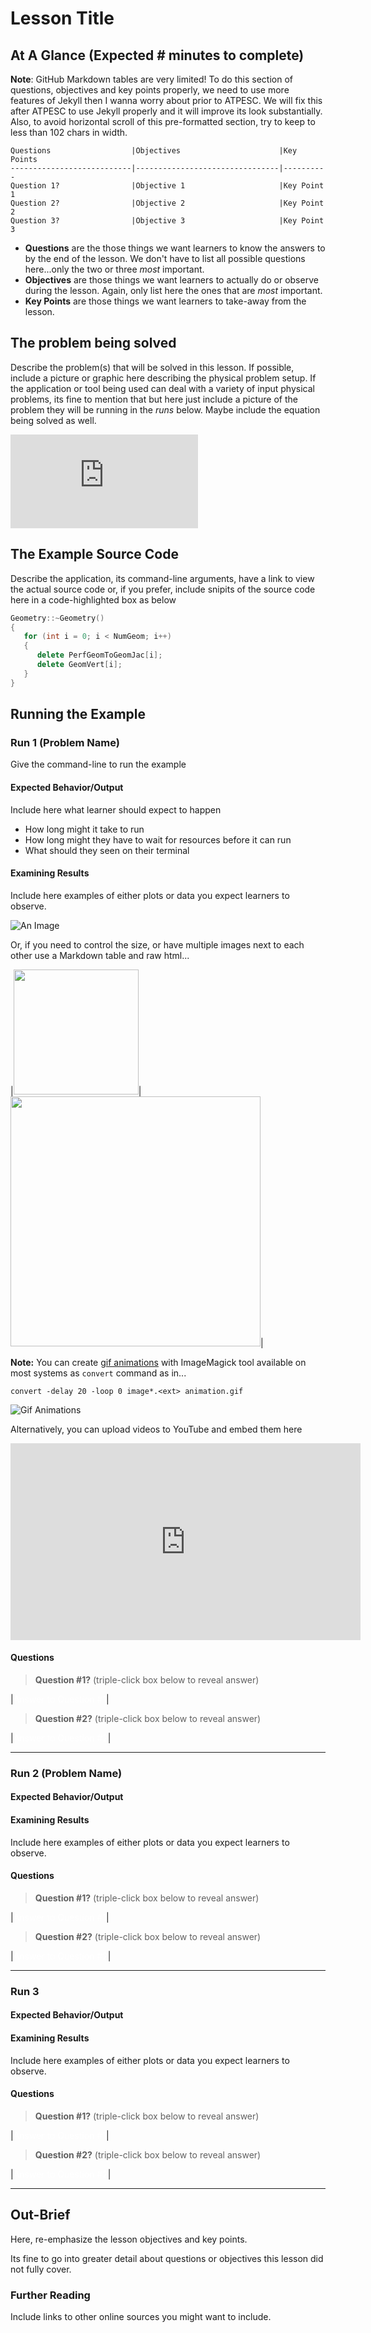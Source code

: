 # Lesson Title

## At A Glance (Expected # minutes to complete)

**Note**: GitHub Markdown tables are very limited! To do this section of questions,
objectives and key points properly, we need to use more features of Jekyll then I
wanna worry about prior to ATPESC. We will fix this after ATPESC to use Jekyll
properly and it will improve its look substantially. Also, to avoid horizontal scroll
of this pre-formatted section, try to keep to less than 102 chars in width.

```
Questions                  |Objectives                      |Key Points
---------------------------|--------------------------------|----------
Question 1?                |Objective 1                     |Key Point 1
Question 2?                |Objective 2                     |Key Point 2
Question 3?                |Objective 3                     |Key Point 3
```

* **Questions** are the those things we want learners to know the answers to by the end of the lesson.
We don't have to list all possible questions here...only the two or three _most_ important.
* **Objectives** are those things we want learners to actually do or observe during the lesson. Again,
only list here the ones that are _most_ important.
* **Key Points** are those things we want learners to take-away from the lesson.

## The problem being solved

Describe the problem(s) that will be solved in this lesson.
If possible, include a picture or graphic here describing the physical problem setup. If the application
or tool being used can deal with a variety of input physical problems, its fine to mention
that but here just include a picture of the problem they will be running in the _runs_
below. Maybe include the equation being solved as well.

![](http://latex.codecogs.com/gif.latex?%5Cfrac%7B%5Cpartial%20u%7D%7B%5Cpartial%20t%7D%20%3D%20%5Calpha%20%5Cfrac%7B%5Cpartial%5E2%20u%7D%7B%5Cpartial%20x%5E2%7D)

## The Example Source Code

Describe the application, its command-line arguments, have a link to view the actual source code
or, if you prefer, include snipits of the source code here in a code-highlighted box as below

```c++
Geometry::~Geometry()
{
   for (int i = 0; i < NumGeom; i++)
   {
      delete PerfGeomToGeomJac[i];
      delete GeomVert[i];
   }
}
```

## Running the Example

### Run 1 (Problem Name)

Give the command-line to run the example

#### Expected Behavior/Output

Include here what learner should expect to happen

* How long might it take to run
* How long might they have to wait for resources before it can run
* What should they seen on their terminal

#### Examining Results

Include here examples of either plots or data you expect learners to observe.

![An Image](basic0000.png)

Or, if you need to control the size, or have multiple images next to each other
use a Markdown table and raw html...

|<img src="basic0000.png" width="200">|<img src="basic0000.png" width="400">|

**Note:** You can create [gif animations](https://www.tjhsst.edu/~dhyatt/supercomp/n401a.html)
with ImageMagick tool available on most systems as `convert` command as in...

```
convert -delay 20 -loop 0 image*.<ext> animation.gif
```

![Gif Animations](animated_basic_heat.gif)

Alternatively, you can upload videos to YouTube and embed them here 

<iframe width="560" height="315" src="https://www.youtube.com/embed/bsSFYrDXK0k" frameborder="0" allowfullscreen></iframe>

#### Questions

> **Question #1?** (triple-click box below to reveal answer)

|<font color="white">Answer to Question #1</font>|

> **Question #2?** (triple-click box below to reveal answer)

|<font color="white">Answer to Question #2</font>|

---

### Run 2 (Problem Name)

#### Expected Behavior/Output

#### Examining Results

Include here examples of either plots or data you expect learners to observe.

#### Questions

> **Question #1?** (triple-click box below to reveal answer)

|<font color="white">Answer to Question #1</font>|

> **Question #2?** (triple-click box below to reveal answer)

|<font color="white">Answer to Question #2</font>|

---

### Run 3

#### Expected Behavior/Output

#### Examining Results

Include here examples of either plots or data you expect learners to observe.

#### Questions

> **Question #1?** (triple-click box below to reveal answer)

|<font color="white">Answer to Question #1</font>|

> **Question #2?** (triple-click box below to reveal answer)

|<font color="white">Answer to Question #2</font>|

---

## Out-Brief

Here, re-emphasize the lesson objectives and key points.

Its fine to go into greater detail about questions or objectives this lesson
did not fully cover.

### Further Reading

Include links to other online sources you might want to include.
